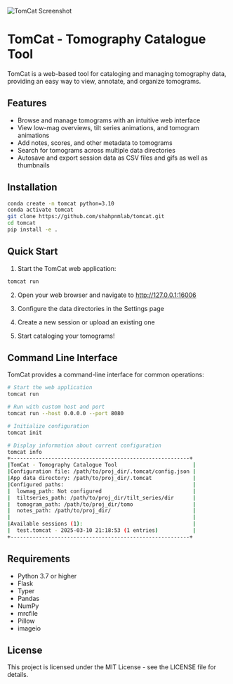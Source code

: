 ![TomCat Screenshot](./assets/img.png)

# TomCat - Tomography Catalogue Tool

TomCat is a web-based tool for cataloging and managing tomography data, providing an easy way to view, annotate, and organize tomograms.

## Features

- Browse and manage tomograms with an intuitive web interface
- View low-mag overviews, tilt series animations, and tomogram animations
- Add notes, scores, and other metadata to tomograms
- Search for tomograms across multiple data directories
- Autosave and export session data as CSV files and gifs as well as thumbnails

## Installation

```bash
conda create -n tomcat python=3.10
conda activate tomcat
git clone https://github.com/shahpnmlab/tomcat.git
cd tomcat
pip install -e .
```

## Quick Start

1. Start the TomCat web application:

```bash
tomcat run
```

2. Open your web browser and navigate to http://127.0.0.1:16006

3. Configure the data directories in the Settings page

4. Create a new session or upload an existing one

5. Start cataloging your tomograms!

## Command Line Interface

TomCat provides a command-line interface for common operations:

```bash
# Start the web application
tomcat run

# Run with custom host and port
tomcat run --host 0.0.0.0 --port 8080

# Initialize configuration
tomcat init

# Display information about current configuration
tomcat info
+---------------------------------------------------------+
|TomCat - Tomography Catalogue Tool                        |
|Configuration file: /path/to/proj_dir/.tomcat/config.json |
|App data directory: /path/to/proj_dir/.tomcat             |
|Configured paths:                                         |
|  lowmag_path: Not configured                             |
|  tiltseries_path: /path/to/proj_dir/tilt_series/dir      |
|  tomogram_path: /path/to/proj_dir/tomo                   |
|  notes_path: /path/to/proj_dir/                          |
|                                                          |
|Available sessions (1):                                   |
|  test.tomcat - 2025-03-10 21:18:53 (1 entries)           |
+---------------------------------------------------------+
```

## Requirements

- Python 3.7 or higher
- Flask
- Typer
- Pandas
- NumPy
- mrcfile
- Pillow
- imageio

## License

This project is licensed under the MIT License - see the LICENSE file for details.
